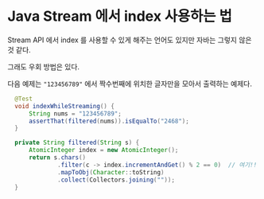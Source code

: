 # Java Stream 에서 index 사용하는 법

Stream API 에서 index 를 사용할 수 있게 해주는 언어도 있지만 자바는 그렇지 않은 것 같다.

그래도 우회 방법은 있다.

다음 예제는 `"123456789"` 에서 짝수번째에 위치한 글자만을 모아서 출력하는 예제다.

```java
  @Test
  void indexWhileStreaming() {
      String nums = "123456789";
      assertThat(filtered(nums)).isEqualTo("2468");
  }

  private String filtered(String s) {
      AtomicInteger index = new AtomicInteger();
      return s.chars()
              .filter(c -> index.incrementAndGet() % 2 == 0)  // 여기!!
              .mapToObj(Character::toString)
              .collect(Collectors.joining(""));
  }
```


